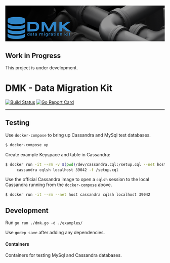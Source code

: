 ![Data Migration Kit](docs/dmk.png)


## Work in Progress

This project is under development.

# DMK - Data Migration Kit

[![Build Status](https://travis-ci.org/cjimti/migration-kit.svg?branch=master)](https://travis-ci.org/cjimti/migration-kit)
[![Go Report Card](https://goreportcard.com/badge/github.com/cjimti/migration-kit)](https://goreportcard.com/report/github.com/cjimti/migration-kit)

-------

## Testing

Use `docker-compose` to bring up Cassandra and MySql test databases.

```bash
$ docker-compose up
```

Create example Keyspace and table in Cassandra:

```bash
$ docker run -it --rm -v $(pwd)/dev/cassandra.cql:/setup.cql --net host \
     cassandra cqlsh localhost 39042 -f /setup.cql
```

Use the official Cassandra image to open a `cqlsh` session to
the local Cassandra running from the `docker-compose` above.

```bash
$ docker run -it --rm --net host cassandra cqlsh localhost 39042
```

## Development

Run `go run ./dmk.go -d ./examples/`

Use `godep save` after adding any dependencies.


#### Containers

Containers for testing MySql and Cassandra databases.

